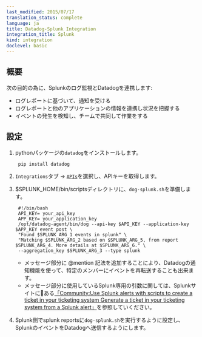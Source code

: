 ```yaml
---
last_modified: 2015/07/17
translation_status: complete
language: ja
title: Datadog-Splunk Integration
integration_title: Splunk
kind: integration
doclevel: basic
---
```


<!-- ### Overview


Connect your Splunk log monitoring to be able to:

- Get notified of your reports.
- Correlate these reports with your other metrics
- Collaborate with your team on the events -->

## 概要


次の目的の為に、Splunkのログ監視とDatadogを連携します:

* ログレポートに基づいて、通知を受ける
* ログレポートと他のアプリケーションの情報を連携し状況を把握する
* イベントの発生を検知し、チームで共同して作業をする


<!-- To receive your reports from Splunk into Datadog, you need to have `dogapi` installed

    pip install dogapi

Once it is done, [get your api key and an application key](https://app.datadoghq.com/account/settings#api) and drop the following `dog-splunk.sh` script into $SPLUNK_HOME/bin/scripts

    #!/bin/bash
    API_KEY= your_api_key
    APP_KEY= your_application_key
    /opt/datadog-agent/bin/dog --api-key $API_KEY --application-key $APP_KEY event post \
    "Found $SPLUNK_ARG_1 events in splunk" \
    "Matching $SPLUNK_ARG_2 based on $SPLUNK_ARG_5, from report $SPLUNK_ARG_4. More details at $SPLUNK_ARG_6." \
    --aggregation_key $SPLUNK_ARG_3 --type splunk

You can modify the text of the events by for example using datadog's @mention to notify people of these reports.

Refer [here](https://wiki.splunk.com/Community:Use_Splunk_alerts_with_scripts_to_create_a_ticket_in_your_ticketing_system) to see the information available from Splunk.

You can now configure your splunk reports to exectue this script in order to get published into Datadog -->

## 設定


1. pythonパッケージの`datadog`をインストールします。

        pip install datadog

2. `Integrations`タブ -> [`APIs`](https://app.datadoghq.com/account/settings#api)を選択し、APIキーを取得します。

3. $SPLUNK_HOME/bin/scriptsディレクトリに、`dog-splunk.sh`を準備します。

        #!/bin/bash
        API_KEY= your_api_key
        APP_KEY= your_application_key
        /opt/datadog-agent/bin/dog --api-key $API_KEY --application-key $APP_KEY event post \
        "Found $SPLUNK_ARG_1 events in splunk" \
        "Matching $SPLUNK_ARG_2 based on $SPLUNK_ARG_5, from report $SPLUNK_ARG_4. More details at $SPLUNK_ARG_6." \
        --aggregation_key $SPLUNK_ARG_3 --type splunk

    - メッセージ部分に @mention 記法を追加することにより、Datadogの通知機能を使って、特定のメンバーにイベントを再転送することも出来ます。
    - メッセージ部分に使用しているSplunk専用の引数に関しては、Splunkサイトにある[「Community:Use Splunk alerts with scripts to create a ticket in your ticketing system Generate a ticket in your ticketing system from a Splunk alert」](https://wiki.splunk.com/Community:Use_Splunk_alerts_with_scripts_to_create_a_ticket_in_your_ticketing_system)を参照していください。

4. Splunk側でsplunk reportsに`dog-splunk.sh`を実行するように設定し、SplunkのイベントをDatadogへ送信するようにします。
